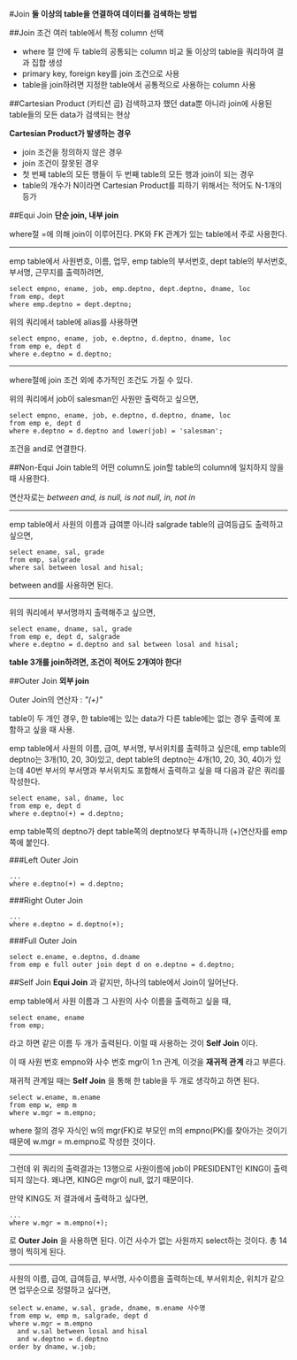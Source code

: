 #Join
**둘 이상의 table을 연결하여 데이터를 검색하는 방법**

##Join 조건
여러 table에서 특정 column 선택
- where 절 안에 두 table의 공통되는 column 비교
둘 이상의 table을 쿼리하여 결과 집합 생성
- primary key, foreign key를 join 조건으로 사용
- table을 join하려면 지정한 table에서 공통적으로 사용하는 column 사용

##Cartesian Product (카티션 곱)
검색하고자 했던 data뿐 아니라 join에 사용된 table들의 모든 data가 검색되는 현상

**Cartesian Product가 발생하는 경우**
- join 조건을 정의하지 않은 경우
- join 조건이 잘못된 경우
- 첫 번째 table의 모든 행들이 두 번째 table의 모든 행과 join이 되는 경우
- table의 개수가 N이라면 Cartesian Product를 피하기 위해서는 적어도 N-1개의 등가

##Equi Join
**단순 join, 내부 join**

where절 =에 의해 join이 이루어진다.
PK와 FK 관계가 있는 table에서 주로 사용한다.

----------------------------

emp table에서 사원번호, 이름, 업무, emp table의 부서번호, dept table의 부서번호, 부서명, 근무지를 출력하려면,

    select empno, ename, job, emp.deptno, dept.deptno, dname, loc
    from emp, dept
    where emp.deptno = dept.deptno;

위의 쿼리에서 table에 alias를 사용하면

    select empno, ename, job, e.deptno, d.deptno, dname, loc
    from emp e, dept d
    where e.deptno = d.deptno;

--------------------------------------

where절에 join 조건 외에 추가적인 조건도 가질 수 있다.

위의 쿼리에서 job이 salesman인 사원만 출력하고 싶으면,

    select empno, ename, job, e.deptno, d.deptno, dname, loc
    from emp e, dept d
    where e.deptno = d.deptno and lower(job) = 'salesman';

조건을 and로 연결한다.

##Non-Equi Join
table의 어떤 column도 join할 table의 column에 일치하지 않을 때 사용한다.

연산자로는 *between and, is null, is not null, in, not in*

--------------------------

emp table에서 사원의 이름과 급여뿐 아니라 salgrade table의 급여등급도 출력하고 싶으면,

    select ename, sal, grade
    from emp, salgrade
    where sal between losal and hisal;

between and를 사용하면 된다.

----------------------------

위의 쿼리에서 부서명까지 출력해주고 싶으면,

    select ename, dname, sal, grade
    from emp e, dept d, salgrade
    where e.deptno = d.deptno and sal between losal and hisal;

**table 3개를 join하려면, 조건이 적어도 2개여야 한다!**

##Outer Join
**외부 join**

Outer Join의 연산자 : *"(+)"*

table이 두 개인 경우, 한 table에는 있는 data가 다른 table에는 없는 경우 출력에 포함하고 싶을 때 사용.

emp table에서 사원의 이름, 급여, 부서명, 부서위치를 출력하고 싶은데, emp table의 deptno는 3개(10, 20, 30)있고, dept table의 deptno는 4개(10, 20, 30, 40)가 있는데 40번 부서의 부서명과 부서위치도 포함해서 출력하고 싶을 때 다음과 같은 쿼리를 작성한다.

    select ename, sal, dname, loc
    from emp e, dept d
    where e.deptno(+) = d.deptno;

emp table쪽의 deptno가 dept table쪽의 deptno보다 부족하니까 (+)연산자를 emp쪽에 붙인다.

###Left Outer Join

    ...
    where e.deptno(+) = d.deptno;

###Right Outer Join

    ...
    where e.deptno = d.deptno(+);

###Full Outer Join

    select e.ename, e.deptno, d.dname
    from emp e full outer join dept d on e.deptno = d.deptno;

##Self Join
**Equi Join** 과 같지만, 하나의 table에서 Join이 일어난다.

emp table에서 사원 이름과 그 사원의 사수 이름을 출력하고 싶을 때,

    select ename, ename
    from emp;

라고 하면 같은 이름 두 개가 출력된다.
이럴 때 사용하는 것이 **Self Join** 이다.

이 때 사원 번호 empno와 사수 번호 mgr이 1:n 관계, 이것을 **재귀적 관계** 라고 부른다.

재귀적 관계일 때는 **Self Join** 을 통해 한 table을 두 개로 생각하고 하면 된다.

    select w.ename, m.ename
    from emp w, emp m
    where w.mgr = m.empno;

where 절의 경우 자식인 w의 mgr(FK)로 부모인 m의 empno(PK)를 찾아가는 것이기 때문에 w.mgr = m.empno로 작성한 것이다.

-------------------------

그런데 위 쿼리의 출력결과는 13행으로 사원이름에 job이 PRESIDENT인 KING이 출력되지 않는다. 왜냐면, KING은 mgr이 null, 없기 때문이다.

만약 KING도 저 결과에서 출력하고 싶다면,

    ...
    where w.mgr = m.empno(+);

로 **Outer Join** 을 사용하면 된다.
이건 사수가 없는 사원까지 select하는 것이다.
총 14행이 찍히게 된다.

------------------------------------

사원의 이름, 급여, 급여등급, 부서명, 사수이름을 출력하는데, 부서위치순, 위치가 같으면 업무순으로 정렬하고 싶다면,

    select w.ename, w.sal, grade, dname, m.ename 사수명
    from emp w, emp m, salgrade, dept d
    where w.mgr = m.empno
      and w.sal between losal and hisal
      and w.deptno = d.deptno
    order by dname, w.job;
